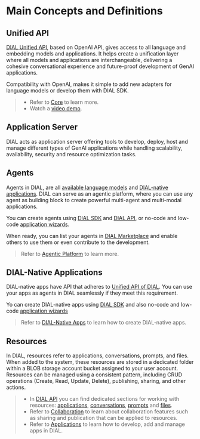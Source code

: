 # Main Concepts and Definitions

## Unified API

[DIAL Unified API](https://dialx.ai/dial_api), based on OpenAI API, gives access to all language and embedding models and applications. It helps create a unification layer where all models and applications are interchangeable, delivering a cohesive conversational experience and future-proof development of GenAI applications.

Compatibility with OpenAI, makes it simple to add new adapters for language models or develop them with DIAL SDK.

> * Refer to [Core](/docs/platform/3.core/0.about-core.md) to learn more.
> * Watch a [video demo](/docs/video%20demos/3.Developers/3.dial-unified-api.md).

## Application Server

DIAL acts as application server offering tools  to develop, deploy, host and manage different types of GenAI applications while handling scalability, availability, security and resource optimization tasks.

## Agents

Agents in DIAL, are all [available language models](/docs/platform/2.supported-models.md) and [DIAL-native applications](#dial-native-applications). DIAL can serve as an agentic platform, where you can use any agent as building block to create powerful multi-agent and multi-modal applications.

You can create agents using [DIAL SDK](https://github.com/epam/ai-dial-sdk/blob/development/README.md) and [DIAL API](https://dialx.ai/dial_api), or no-code and low-code [application wizards](/docs/tutorials/0.user-guide.md#application-builder).

When ready, you can list your agents in [DIAL Marketplace](/docs/platform/4.chat/1.marketplace.md) and enable others to use them or even contribute to the development.

> Refer to [Agentic Platform](/docs/platform/0.architecture-and-concepts/4.agentic-platform.md) to learn more.

## DIAL-Native Applications

DIAL-native apps have API that adheres to [Unified API of DIAL](https://dialx.ai/dial_api). You can use your apps as agents in DIAL seamlessly if they meet this requirement.

Yo can create DIAL-native apps using [DIAL SDK](https://github.com/epam/ai-dial-sdk/blob/development/README.md) and also no-code and low-code [application wizards](/docs/tutorials/0.user-guide.md#application-builder)

> Refer to [DIAL-Native Apps](/docs/platform/3.core/7.apps.md) to learn how to create DIAL-native apps.

## Resources

In DIAL, resources refer to applications, conversations, prompts, and files. When added to the system, these resources are stored in a dedicated folder within a BLOB storage account bucket assigned to your user account. Resources can be managed using a consistent pattern, including CRUD operations (Create, Read, Update, Delete), publishing, sharing, and other actions.

> * In [DIAL API](https://dialx.ai/dial_api) you can find dedicated sections for working with resources: [applications](https://dialx.ai/dial_api#tag/Applications), [conversations](https://dialx.ai/dial_api#tag/Conversations), [prompts](https://dialx.ai/dial_api#tag/Prompts) and [files](https://dialx.ai/dial_api#tag/Files).
> * Refer to [Collaboration](/docs/platform/7.collaboration-intro.md) to learn about collaboration features such as sharing and publication that can be applied to resources.
> * Refer to [Applications](/docs/tutorials/0.user-guide.md#applications) to learn how to develop, add and manage apps in DIAL.